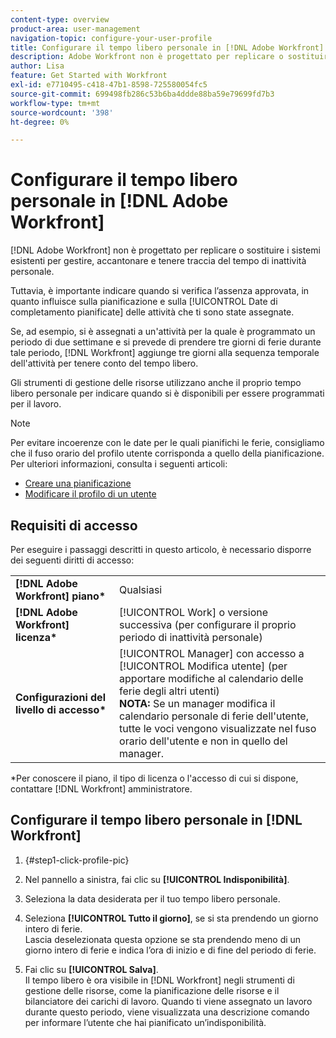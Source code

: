 ```yaml
---
content-type: overview
product-area: user-management
navigation-topic: configure-your-user-profile
title: Configurare il tempo libero personale in [!DNL Adobe Workfront]
description: Adobe Workfront non è progettato per replicare o sostituire i sistemi esistenti per gestire, accantonare e tenere traccia delle indisponibilità personali. Tuttavia, è importante indicare quando si verifica l’assenza approvata, in quanto influisce sulla pianificazione e sulle date di completamento pianificate delle attività a cui sei assegnato.
author: Lisa
feature: Get Started with Workfront
exl-id: e7710495-c418-47b1-8598-725580054fc5
source-git-commit: 699498fb286c53b6ba4ddde88ba59e79699fd7b3
workflow-type: tm+mt
source-wordcount: '398'
ht-degree: 0%

---
```


# Configurare il tempo libero personale in [!DNL Adobe Workfront]

[!DNL Adobe Workfront] non è progettato per replicare o sostituire i sistemi esistenti per gestire, accantonare e tenere traccia del tempo di inattività personale.

Tuttavia, è importante indicare quando si verifica l’assenza approvata, in quanto influisce sulla pianificazione e sulla [!UICONTROL Date di completamento pianificate] delle attività che ti sono state assegnate.

Se, ad esempio, si è assegnati a un&#39;attività per la quale è programmato un periodo di due settimane e si prevede di prendere tre giorni di ferie durante tale periodo, [!DNL Workfront] aggiunge tre giorni alla sequenza temporale dell&#39;attività per tenere conto del tempo libero.

Gli strumenti di gestione delle risorse utilizzano anche il proprio tempo libero personale per indicare quando si è disponibili per essere programmati per il lavoro.

>[!NOTE]
>
>Per evitare incoerenze con le date per le quali pianifichi le ferie, consigliamo che il fuso orario del profilo utente corrisponda a quello della pianificazione. Per ulteriori informazioni, consulta i seguenti articoli:
>
>* [Creare una pianificazione](../../../administration-and-setup/set-up-workfront/configure-timesheets-schedules/create-schedules.md)
>* [Modificare il profilo di un utente](../../../administration-and-setup/add-users/create-and-manage-users/edit-a-users-profile.md)
>

## Requisiti di accesso

Per eseguire i passaggi descritti in questo articolo, è necessario disporre dei seguenti diritti di accesso:

<table style="table-layout:auto"> 
 <col> 
 </col> 
 <col> 
 </col> 
 <tbody> 
  <tr> 
   <td role="rowheader"><strong>[!DNL Adobe Workfront] piano*</strong></td> 
   <td>Qualsiasi</td> 
  </tr> 
  <tr> 
   <td role="rowheader"><strong>[!DNL Adobe Workfront] licenza*</strong></td> 
   <td>[!UICONTROL Work] o versione successiva (per configurare il proprio periodo di inattività personale)</td> 
  </tr> 
  <tr> 
   <td role="rowheader"><strong>Configurazioni del livello di accesso*</strong></td> 
   <td>[!UICONTROL Manager] con accesso a [!UICONTROL Modifica utente] (per apportare modifiche al calendario delle ferie degli altri utenti)<br>
   <strong>NOTA:</strong> Se un manager modifica il calendario personale di ferie dell'utente, tutte le voci vengono visualizzate nel fuso orario dell'utente e non in quello del manager.</td> 
  </tr> 
 </tbody> 
</table>

&#42;Per conoscere il piano, il tipo di licenza o l&#39;accesso di cui si dispone, contattare [!DNL Workfront] amministratore.

## Configurare il tempo libero personale in [!DNL Workfront]

1. {#step1-click-profile-pic}

1. Nel pannello a sinistra, fai clic su **[!UICONTROL Indisponibilità]**.
1. Seleziona la data desiderata per il tuo tempo libero personale.
1. Seleziona **[!UICONTROL Tutto il giorno]**, se si sta prendendo un giorno intero di ferie.\
   Lascia deselezionata questa opzione se sta prendendo meno di un giorno intero di ferie e indica l’ora di inizio e di fine del periodo di ferie.

1. Fai clic su **[!UICONTROL Salva]**.\
   Il tempo libero è ora visibile in [!DNL Workfront] negli strumenti di gestione delle risorse, come la pianificazione delle risorse e il bilanciatore dei carichi di lavoro. Quando ti viene assegnato un lavoro durante questo periodo, viene visualizzata una descrizione comando per informare l’utente che hai pianificato un’indisponibilità.
